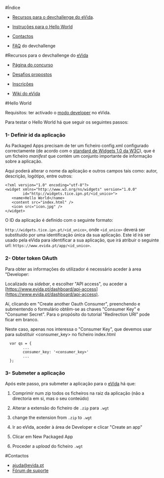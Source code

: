#Índice

* [Recursos para o devchallenge do eVida](https://github.com/evida/devchallenge#recursos-para-o-devchallenge-do-evida).

* [Instruções para o Hello World](https://github.com/evida/devchallenge#hello-world)

* [Contactos](https://github.com/evida/devchallenge#contactos)

* [FAQ](https://github.com/evida/devchallenge/wiki/FAQ) do devchallenge

#Recursos para o devchallenge do [eVida](https://www.evida.pt)

* [Página do concurso](https://devchallengeinfo.evida.pt)

* [Desafios propostos](https://github.com/evida/devchallenge/wiki/Desafios-propostos)
 
* [Inscrições](https://docs.google.com/forms/d/1gByFJjybF86eZYdGD7ZqWhzNltFk7lpYA3EY5b02ONU/viewform)

* [Wiki do eVida](https://github.com/evida/evida/wiki)


#Hello World

Requisitos: ter activado o [modo developer](https://github.com/evida/evida/wiki/Developer-guide) no eVida.

Para testar o Hello World há que seguir os seguintes passos:

### 1- Definir id da aplicação


As Packaged Apps precisam de ter um ficheiro config.xml configurado correctamente (de acordo com o [standard de Widgets 1.0 da W3C](http://www.w3.org/TR/widgets/)), que é um ficheiro *manifest* que contém um conjunto importante de informação sobre a aplicação.

Aqui poderá alterar o nome da aplicação e outros campos tais como: autor, descrição, logótipo, entre outros:

```
<?xml version="1.0" encoding="utf-8"?>
<widget xmlns="http://www.w3.org/ns/widgets" version="1.0.0"
        id="http://widgets.tice.ipn.pt/<id_unico>">
   <name>Hello World</name>
   <content src="index.html" />
   <icon src="icon.jpg" />
</widget>
```

O ID da aplicação é definido com o seguinte formato:

`http://widgets.tice.ipn.pt/<id_unico>`,
onde `<id_unico>` deverá ser substituído por uma identificação única da sua aplicação. Este id irá ser usado pela eVida para identificar a sua aplicação, que irá atribuir o seguinte url: `https://www.evida.pt/app/<id_unico>`.

### 2- Obter token OAuth

Para obter as informações do utilizador é necessário aceder à area "Developer:

Localizado na *sidebar*, e escolher "API access", ou aceder a [https://www.evida.pt/dashboard/api-access](https://www.evida.pt/dashboard/api-access). 

Aí, clicando em "Create another Oauth Consumer", preenchendo e submentendo o formulário obtêm-se as chaves "Consumer Key" e "Consumer Secret". Para o propósito do tutorial "Redirection URI" pode ficar em branco.

Neste caso, apenas nos interessa o "Consumer Key", que devemos usar para substituir <consumer_key> no ficheiro index.html 

```
  var qs = {
        ...
      	consumer_key: '<consumer_key>'
        ...
  };
```

### 3- Submeter a aplicação

Após este passo, pra submeter a aplicação para o [eVida](https://www.evida.pt) há que:

1. Comprimir num zip todos os ficheiros na raiz da aplicação (não a directoria em si, mas o seu conteúdo)  

2. Alterar a extensão do ficheiro de `.zip` para `.wgt`

2. change the extension from `.zip` to `.wgt`

3. Ir ao eVida, aceder à área de Developer e clicar "Create an app"

4. Clicar em New Packaged App

5. Proceder a *upload* do ficheiro  `.wgt `

#Contactos

* [ajuda@evida.pt](mailto:ajuda@evida.pt)
* [Fórum de suporte](https://support.evida.pt)
